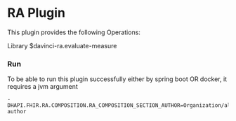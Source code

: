 # RA Plugin

This plugin provides the following Operations:

Library
$davinci-ra.evaluate-measure

### Run
To be able to run this plugin successfully either by spring boot OR docker, it requires a jvm argument
~~~
-DHAPI.FHIR.RA.COMPOSITION.RA_COMPOSITION_SECTION_AUTHOR=Organization/alphora-author
~~~
